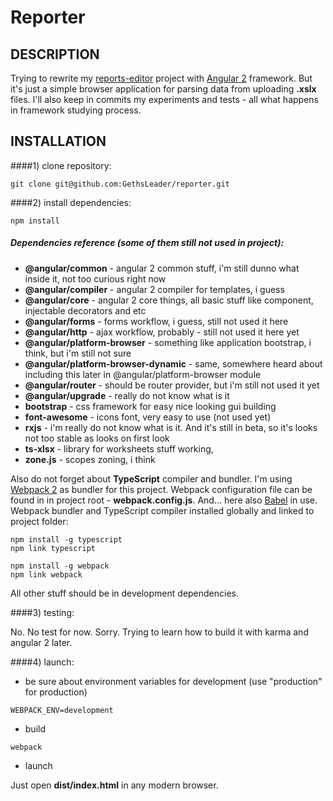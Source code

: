 Reporter
========

DESCRIPTION
-----------

Trying to rewrite my [reports-editor](https://github.com/GethsLeader/reports-editor)
project with [Angular 2](https://angular.io) framework.
But it's just a simple browser application for parsing data from uploading __.xslx__ files.
I'll also keep in commits my experiments and tests - all what happens in framework studying process.

INSTALLATION
------------

####1) clone repository:

```
git clone git@github.com:GethsLeader/reporter.git
```

####2) install dependencies:

```
npm install
```

##### Dependencies reference (some of them still not used in project):

* **@angular/common** - angular 2 common stuff, i'm still dunno what inside it, not too curious right now
* **@angular/compiler** - angular 2 compiler for templates, i guess
* **@angular/core** - angular 2 core things, all basic stuff like component, injectable decorators and etc
* **@angular/forms** - forms workflow, i guess, still not used it here
* **@angular/http** - ajax workflow, probably - still not used it here yet
* **@angular/platform-browser** - something like application bootstrap, i think, but i'm still not sure
* **@angular/platform-browser-dynamic** - same, somewhere heard about including this later in @angular/platform-browser module
* **@angular/router** - should be router provider, but i'm still not used it yet
* **@angular/upgrade** - really do not know what is it
* **bootstrap** - css framework for easy nice looking gui building
* **font-awesome** - icons font, very easy to use (not used yet)
* **rxjs** - i'm really do not know what is it. And it's still in beta, so it's looks not too stable as looks on first look
* **ts-xlsx** - library for worksheets stuff working,
* **zone.js** - scopes zoning, i think

Also do not forget about __TypeScript__ compiler and bundler. I'm using [Webpack 2](https://webpack.github.io/) as bundler for this project.
Webpack configuration file can be found in in project root - __webpack.config.js__.
And... here also [Babel](https://babeljs.io/) in use.
Webpack bundler and TypeScript compiler installed globally and linked to project folder:

```
npm install -g typescript
npm link typescript
```
```
npm install -g webpack
npm link webpack
```

All other stuff should be in development dependencies.

####3) testing:

No. No test for now. Sorry. Trying to learn how to build it with karma and angular 2 later.

####4) launch:

* be sure about environment variables for development (use "production" for production)

```
WEBPACK_ENV=development
```

* build

```
webpack
```

* launch

Just open __dist/index.html__ in any modern browser.